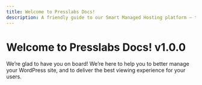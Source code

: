 ```yaml
---
title: Welcome to Presslabs Docs!
description: A friendly guide to our Smart Managed Hosting platform — tutorials, recommendations and ways to make the most of your Presslabs experience.
---
```


# Welcome to Presslabs Docs! v1.0.0

We’re glad to have you on board! We’re here to help you to better manage your WordPress site, and to deliver the best viewing experience for your users.
